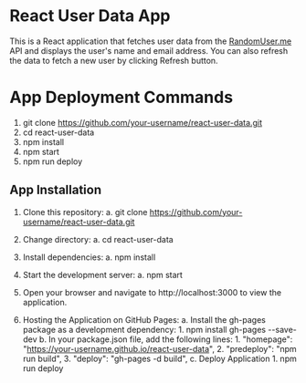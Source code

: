# React User Data App

This is a React application that fetches user data from the [RandomUser.me](https://randomuser.me/) API and displays the user's name and email address. You can also refresh the data to fetch a new user by clicking Refresh button.

# App Deployment Commands

1. git clone https://github.com/your-username/react-user-data.git
2. cd react-user-data
3. npm install
4. npm start
5. npm run deploy

## App Installation

1. Clone this repository:
    a. git clone https://github.com/your-username/react-user-data.git

2. Change directory:
    a. cd react-user-data

3. Install dependencies:
    a. npm install

4. Start the development server:
    a. npm start

5. Open your browser and navigate to http://localhost:3000 to view the application.

6. Hosting the Application on GitHub Pages:
    a. Install the gh-pages package as a development dependency:
        1. npm install gh-pages --save-dev
    b. In your package.json file, add the following lines:
        1. "homepage": "https://your-username.github.io/react-user-data",
        2. "predeploy": "npm run build",
        3. "deploy": "gh-pages -d build",
    c. Deploy Application
        1. npm run deploy

